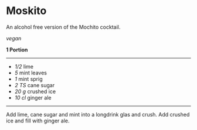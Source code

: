 # Moskito

An alcohol free version of the Mochito cocktail.

*vegan*

**1 Portion**

---

- *1/2* lime
- *5* mint leaves
- *1* mint sprig
- *2 TS* cane sugar
- *20 g* crushed ice
- *10 cl* ginger ale

---

Add lime, cane sugar and mint into a longdrink glas and crush.
Add crushed ice and fill with ginger ale.
